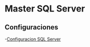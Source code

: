 # Master SQL Server

## Configuraciones
-[Configuracion SQL Server](/01-Configuraciones/01_CONFIGURACION-SQL-SERVER.txt)